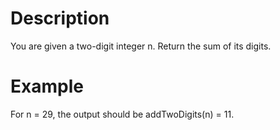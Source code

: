 # Description

You are given a two-digit integer n. Return the sum of its digits.

# Example

For n = 29, the output should be
addTwoDigits(n) = 11.
